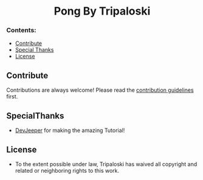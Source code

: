 <h1 align="center">Pong By Tripaloski 
<br>

</div>

### Contents:
  - [Contribute](#contribute)
  - [Special Thanks](#SpecialThanks)
  - [License](#license)


## Contribute

Contributions are always welcome!
Please read the [contribution guidelines](contributing.md) first.

## SpecialThanks
- [DevJeeper](https://www.youtube.com/user/DevJeeper) for making the amazing Tutorial!

## License 

- To the extent possible under law, Tripaloski has waived all copyright and related or neighboring rights to this work.
